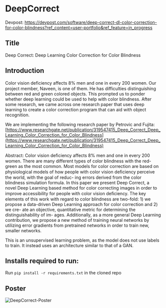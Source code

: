 # DeepCorrect
Devpost: https://devpost.com/software/deep-correct-dl-color-correction-for-color-blindness?ref_content=user-portfolio&ref_feature=in_progress

## Title 
Deep Correct: Deep Learning Color Correction for Color Blindness

## Introduction 
Color vision deﬁciency affects 8% men and one in every 200 women. Our project member, Naveen, is one of them. He has difficulties distinguishing between red and green colored objects. This prompted us to ponder whether deep learning could be used to help with color blindness. After some research, we came across one research paper that uses deep learning to create a color correction program that can aid with object recognition.

We are implementing the following research paper by Petrovic and Fujita: [https://www.researchgate.net/publication/319547415_Deep_Correct_Deep_Learning_Color_Correction_for_Color_Blindness](https://www.researchgate.net/publication/319547415_Deep_Correct_Deep_Learning_Color_Correction_for_Color_Blindness)

Abstract: Color vision deﬁciency affects 8% men and one in every 200 women. There are many different types of color blindness with the red-green as the most common. Most models for color correction are based on physiological models of how people with color vision deﬁciency perceive the world, with the goal of reduc- ing errors derived from the color blindness simulation formula. In this paper we present Deep Correct, a novel Deep Learning based method for color correcting images in order to improve accessibility for people with color vision deﬁciency. The key elements of this work with regard to color blindness are two-fold: 1) we propose a data-driven Deep Learning approach for color correction and 2) we cre- ate an objective, quantitative metric for determining the distinguishability of im- ages. Additionally, as a more general Deep Learning contribution, we propose a new method of training neural networks by utilizing error gradients from pretrained networks in order to train new, smaller networks.

This is an unsupervised learning problem, as the model does not use labels to train. It instead uses an architecture similar to that of a GAN.



## Installs required to run:

Run ```pip install -r requirements.txt``` in the cloned repo

## Poster
![DeepCorrect-Poster](https://user-images.githubusercontent.com/34708350/170667166-95f37a61-5c1f-45b1-b3f4-f6dda24cc467.jpg)
